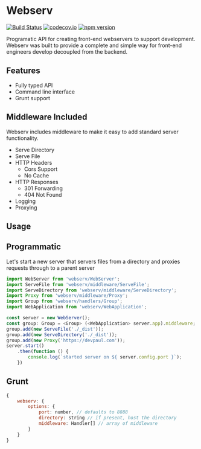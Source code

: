 # Webserv

[![Build Status](https://travis-ci.org/devpaul/webserv.svg?branch=master)](https://travis-ci.org/devpaul/webserv)
[![codecov.io](https://codecov.io/github/devpaul/webserv/coverage.svg?branch=master)](https://codecov.io/github/devpaul/webserv?branch=master)
[![npm version](https://badge.fury.io/js/webserv.svg)](https://badge.fury.io/js/webserv)

Programatic API for creating front-end webservers to support development. Webserv was built to provide a complete
	and simple way for front-end engineers develop decoupled from the backend.
	
## Features

* Fully typed API
* Command line interface
* Grunt support

## Middleware Included

Webserv includes middleware to make it easy to add standard server functionality. 

* Serve Directory
* Serve File
* HTTP Headers
	* Cors Support
	* No Cache
* HTTP Responses
	* 301 Forwarding
	* 404 Not Found
* Logging
* Proxying

## Usage

## Programmatic

Let's start a new server that servers files from a directory and proxies requests through to a parent server

```javascript
import WebServer from 'webserv/WebServer';
import ServeFile from 'webserv/middleware/ServeFile';
import ServeDirectory from 'webserv/middleware/ServeDirectory';
import Proxy from 'webserv/middleware/Proxy';
import Group from 'webserv/handlers/Group';
import WebApplication from 'webserv/WebApplication';

const server = new WebServer();
const group: Group = <Group> (<WebApplication> server.app).middleware;
group.add(new ServeFile('./_dist'));
group.add(new ServeDirectory('./_dist'));
group.add(new Proxy('https://devpaul.com'));
server.start()
	.then(function () {
		console.log(`started server on ${ server.config.port }`);
	})
```

## Grunt

```javascript
{
	webserv: {
		options: {
			port: number, // defaults to 8888
			directory: string // if present, host the directory
			middleware: Handler[] // array of middleware
		}
	}
}
```
